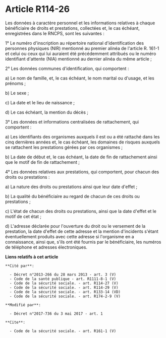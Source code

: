 # Article R114-26

Les données à caractère personnel et les informations relatives à chaque bénéficiaire de droits et prestations, collectées
et, le cas échéant, enregistrées dans le RNCPS, sont les suivantes : 

1° Le numéro d'inscription au répertoire national d'identification des personnes physiques (NIR) mentionné au premier alinéa
de l'article R. 161-1 et celui ou ceux qui lui auraient été précédemment attribués ou le numéro identifiant d'attente (NIA)
mentionné au dernier alinéa du même article ; 

2° Les données communes d'identification, qui comportent : 

a) Le nom de famille, et, le cas échéant, le nom marital ou d'usage, et les prénoms ; 

b) Le sexe ; 

c) La date et le lieu de naissance ; 

d) Le cas échéant, la mention du décès ; 

3° Les données et informations centralisées de rattachement, qui comportent : 

a) Les identifiants des organismes auxquels il est ou a été rattaché dans les cinq dernières années et, le cas échéant, les
domaines de risques auxquels se rattachent les prestations gérées par ces organismes ; 

b) La date de début et, le cas échéant, la date de fin de rattachement ainsi que le motif de fin de rattachement ; 

4° Les données relatives aux prestations, qui comportent, pour chacun des droits ou prestations : 

a) La nature des droits ou prestations ainsi que leur date d'effet ; 

b) La qualité du bénéficiaire au regard de chacun de ces droits ou prestations ; 

c) L'état de chacun des droits ou prestations, ainsi que la date d'effet et le motif de cet état ; 

d) L'adresse déclarée pour l'ouverture du droit ou le versement de la prestation, la date d'effet de cette adresse et la
mention d'incidents s'étant éventuellement produits avec cette adresse si l'organisme en a connaissance, ainsi que, s'ils ont
été fournis par le bénéficiaire, les numéros de téléphone et adresses électroniques.

**Liens relatifs à cet article**

	**Cité par**:

	  - Décret n°2013-266 du 28 mars 2013 - art. 3 (V)
	  - Code de la santé publique - art. R1111-8-1 (V)
	  - Code de la sécurité sociale. - art. R114-27 (V)
	  - Code de la sécurité sociale. - art. R114-29 (V)
	  - Code de la sécurité sociale. - art. R133-14 (VD)
	  - Code de la sécurité sociale. - art. R174-2-9 (V)

	**Modifié par**:

	  - Décret n°2017-736 du 3 mai 2017 - art. 1

	**Cite**:

	  - Code de la sécurité sociale. - art. R161-1 (V)
